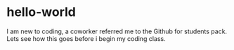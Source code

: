 # hello-world

I am new to coding, a coworker referred me to the Github for students pack. 
Lets see how this goes before i begin my coding class.
